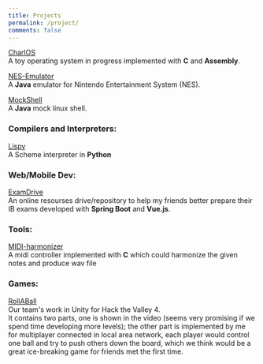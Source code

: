 ```yaml
---
title: Projects
permalink: /project/
comments: false
---
```


[CharlOS](https://github.com/serach24/CharlOS)  
A toy operating system in progress implemented with **C** and **Assembly**.

[NES-Emulator](https://github.com/serach24/NES-Emulator)  
A **Java** emulator for Nintendo Entertainment System (NES).

[MockShell](https://github.com/serach24/Mock-Shell)  
A **Java** mock linux shell.

### Compilers and Interpreters:
[Lispy](https://github.com/serach24/LisPy)  
A Scheme interpreter in **Python**

### Web/Mobile Dev:
[ExamDrive](https://github.com/serach24/ExamDrive)  
An online resourses drive/repository to help my friends better prepare their IB exams developed with **Spring Boot** and **Vue.js**.

### Tools:
[MIDI-harmonizer](https://github.com/serach24/midi-harmonizer)  
A midi controller implemented with **C** which could harmonize the given notes and produce wav file

### Games:
[RollABall](https://www.youtube.com/watch?v=Q7e6Dj9I2jI)  
Our team's work in Unity for Hack the Valley 4.   
It contains two parts, one is shown in the video (seems very promising if we spend time developing more levels); the other part is implemented by me for multiplayer connected in local area network, each player would control one ball and try to push others down the board, which we think would be a great ice-breaking game for friends met the first time.



